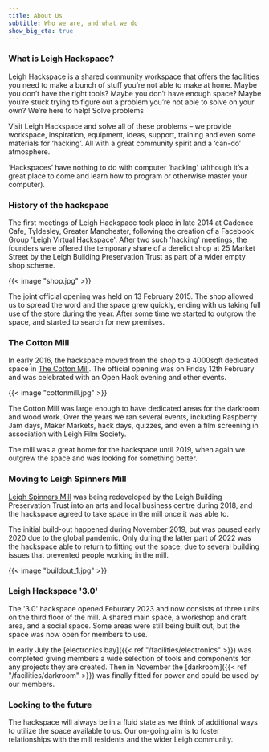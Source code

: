 ```yaml
---
title: About Us
subtitle: Who we are, and what we do
show_big_cta: true
---
```

### What is Leigh Hackspace?

Leigh Hackspace is a shared community workspace that offers the facilities you need to make a bunch of stuff you’re not able to make at home. Maybe you don’t have the right tools? Maybe you don’t have enough space? Maybe you’re stuck trying to figure out a problem you’re not able to solve on your own? We’re here to help!
Solve problems

Visit Leigh Hackspace and solve all of these problems – we provide workspace, inspiration, equipment, ideas, support, training and even some materials for ‘hacking’. All with a great community spirit and a ‘can-do’ atmosphere.

‘Hackspaces’ have nothing to do with computer ‘hacking’ (although it’s a great place to come and learn how to program or otherwise master your computer).

### History of the hackspace

The first meetings of Leigh Hackspace took place in late 2014 at Cadence Cafe, Tyldesley, Greater Manchester, following the creation of a Facebook Group 'Leigh Virtual Hackspace'. After two such 'hacking' meetings, the founders were offered the temporary share of a derelict shop at 25 Market Street by the Leigh Building Preservation Trust as part of a wider empty shop scheme.

{{< image "shop.jpg" >}}

The joint official opening was held on 13 February 2015. The shop allowed us to spread the word and the space grew quickly, ending with us taking full use of the store during the year. After some time we started to outgrow the space, and started to search for new premises.

### The Cotton Mill

In early 2016, the hackspace moved from the shop to a 4000sqft dedicated space in [The Cotton Mill](https://en.wikipedia.org/wiki/Mather_Lane_Mill). The official opening was on Friday 12th February and was celebrated with an Open Hack evening and other events.

{{< image "cottonmill.jpg" >}}

The Cotton Mill was large enough to have dedicated areas for the darkroom and wood work. Over the years we ran several events, including Raspberry Jam days, Maker Markets, hack days, quizzes, and even a film screening in association with Leigh Film Society.

The mill was a great home for the hackspace until 2019, when again we outgrew the space and was looking for something better.

### Moving to Leigh Spinners Mill

[Leigh Spinners Mill](https://en.wikipedia.org/wiki/Leigh_Spinners) was being redeveloped by the Leigh Building Preservation Trust into an arts and local business centre during 2018, and the hackspace agreed to take space in the mill once it was able to. 

The initial build-out happened during November 2019, but was paused early 2020 due to the global pandemic. Only during the latter part of 2022 was the hackspace able to return to fitting out the space, due to several building issues that prevented people working in the mill. 

{{< image "buildout_1.jpg" >}}

### Leigh Hackspace '3.0'

The '3.0' hackspace opened Feburary 2023 and now consists of three units on the third floor of the mill. A shared main space, a workshop and craft area, and a social space. Some areas were still being built out, but the space was now open for members to use.

In early July the [electronics bay]({{< ref "/facilities/electronics" >}}) was completed giving members a wide selection of tools and components for any projects they are created. Then in November the [darkroom]({{< ref "/facilities/darkroom" >}}) was finally fitted for power and could be used by our members.

### Looking to the future

The hackspace will always be in a fluid state as we think of additional ways to utilize the space available to us. Our on-going aim is to foster relationships with the mill residents and the wider Leigh community. 